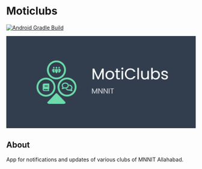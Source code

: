 # Moticlubs

[![Android Gradle Build](https://github.com/CC-MNNIT/MotiClubs/actions/workflows/gradle.yml/badge.svg)](https://github.com/CC-MNNIT/MotiClubs/actions/workflows/gradle.yml)

![motiClubs_img](scs/play_store_feature_graphic.png)

## About

App for notifications and updates of various clubs of MNNIT Allahabad.
